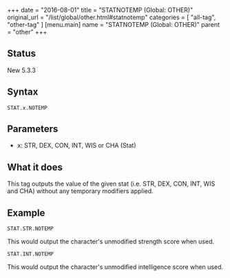 +++
date = "2016-08-01"
title = "STATNOTEMP (Global: OTHER)"
original_url = "/list/global/other.html#statnotemp"
categories = [ "all-tag", "other-tag" ]
[menu.main]
    name = "STATNOTEMP (Global: OTHER)"
    parent = "other"
+++

## Status

New 5.3.3

## Syntax

`STAT.x.NOTEMP`

## Parameters

-   x: STR, DEX, CON, INT, WIS or CHA (Stat)



What it does
------------

This tag outputs the value of the given stat (i.e. STR, DEX, CON, INT,
WIS and CHA) without any temporary modifiers applied.

Example
-------

`STAT.STR.NOTEMP`

This would output the character's unmodified strength score when used.

`STAT.INT.NOTEMP`

This would output the character's unmodified intelligence score when
used.

